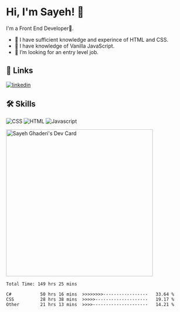 


# Hi, I'm Sayeh! 👋

 
I'm a Front End Developer🚀.
- 🔭 I have sufficient knowledge and experince of HTML and CSS. 
- 🌱 I have knowledge of Vanilla JavaScript.
- 👯 I’m looking for an entry level job.

## 🔗 Links
[![linkedin](https://img.shields.io/badge/linkedin-0A66C2?style=for-the-badge&logo=linkedin&logoColor=white)](https://www.linkedin.com/in/sayeh-ghaderi-11aa62106/)


 
## 🛠 Skills
![CSS](https://img.shields.io/badge/CSS3-1572B6?style=for-the-badge&logo=css3&logoColor=white)
![HTML](https://img.shields.io/badge/HTML5-E34F26?style=for-the-badge&logo=html5&logoColor=white)
![Javascript](https://img.shields.io/badge/JavaScript-323330?style=for-the-badge&logo=javascript&logoColor=F7DF1E) 


<!--
**sayeh92/sayeh92** is a ✨ _special_ ✨ repository because its `README.md` (this file) appears on your GitHub profile.

Here are some ideas to get you started:

- 🔭 I’m currently working on ...
- 🌱 I’m currently learning ...
- 👯 I’m looking to collaborate on ...
- 🤔 I’m looking for help with ...
- 💬 Ask me about ...
- 📫 How to reach me: ...
- 😄 Pronouns: ...
- ⚡ Fun fact: ...
-->
<a href="https://app.daily.dev/SayehCodes"><img src="https://api.daily.dev/devcards/1da3c069f92f4453a33e24a96b51ddbc.png?r=yqa" width="400" alt="Sayeh Ghaderi's Dev Card"/></a>
<!--START_SECTION:waka-->

```text
Total Time: 149 hrs 25 mins

C#           50 hrs 16 mins  >>>>>>>>-----------------   33.64 %
CSS          28 hrs 38 mins  >>>>>--------------------   19.17 %
Other        21 hrs 13 mins  >>>>---------------------   14.21 %
```

<!--END_SECTION:waka-->
